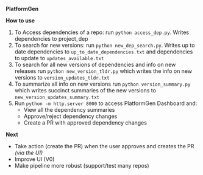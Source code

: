 **PlatformGen**

**How to use**
1. To Access dependencies of a repo: run `python access_dep.py`. Writes dependencies to project_dep
2. To search for new versions: run `python new_dep_search.py`. Writes up to date dependencies to `up_to_date_dependencies.txt` and dependencies to update to `updates_available.txt`
3. To search for all new versions of dependencies and info on new releases run `python new_version_tldr.py` which writes the info on new versions to `version_updates_tldr.txt`
4. To summarize all info on new versions run `python version_summary.py` which writes succinct summaries of the new versions to `new_version_updates_summary.txt`
5. Run `python -m http.server 8000` to access PlatformGen Dashboard and:
   - View all the dependency summaries
   - Approve/reject dependency changes
   - Create a PR with approved dependency changes
  
**Next**
- Take action (create the PR) when the user approves and creates the PR _(via the UI)_
- Improve UI (V0)
- Make pipeline more robust (support/test many repos) 
